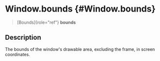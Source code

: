 Window.bounds {#Window.bounds}
=============

> [Bounds]{role="ref"} **bounds**

Description
-----------

The bounds of the window\'s drawable area, excluding the frame, in
screen coordinates.
